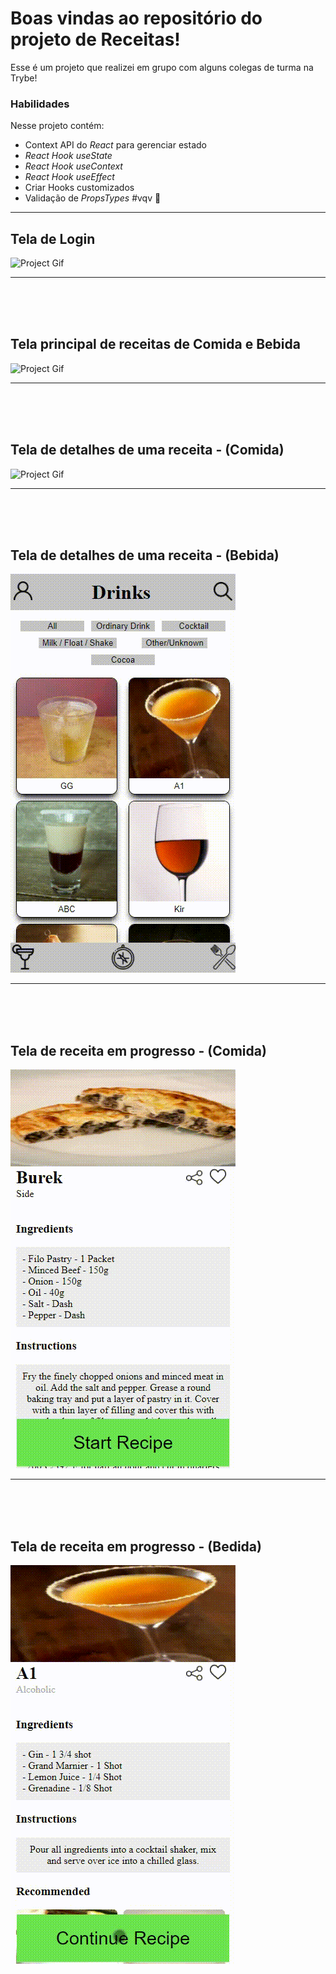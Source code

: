 # Boas vindas ao repositório do projeto de Receitas!

Esse é um projeto que realizei em grupo com alguns colegas de turma na Trybe!

### Habilidades

Nesse projeto contém:

  - Context API do _React_ para gerenciar estado
  - _React Hook useState_
  - _React Hook useContext_
  - _React Hook useEffect_
  - Criar Hooks customizados
  - Validação de _PropsTypes_
#vqv 🚀

---

## Tela de Login

![Project Gif](./gifs/main-recipes.gif)

---
<br><br><br>

## Tela principal de receitas de Comida e Bebida
  
![Project Gif](./gifs/main-recipes.gif)

---
<br><br><br>

## Tela de detalhes de uma receita - (Comida)

![Project Gif](./gifs/food-details.gif)   

---
<br><br><br>

## Tela de detalhes de uma receita - (Bebida)

![Project Gif](./gifs/drink-details.gif)   

---
<br><br><br>

## Tela de receita em progresso - (Comida)

![Project Gif](./gifs/food-in-progress.gif)

---
<br><br><br>

## Tela de receita em progresso - (Bedida)

![Project Gif](./gifs/drink-in-progress.gif)
